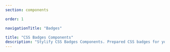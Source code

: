 ```yaml
---
section: components

order: 1

navigationTitle: "Badges"

title: "CSS Badges Components"
description: "Stylify CSS Badges Components. Prepared CSS badges for your next web project. Copy&Paste, without CSS framework."
---
```


<interactive-preview class="margin-bottom:48px"
min-height="200"
title="Badges"
html-snippet="components/badges"></interactive-preview>
